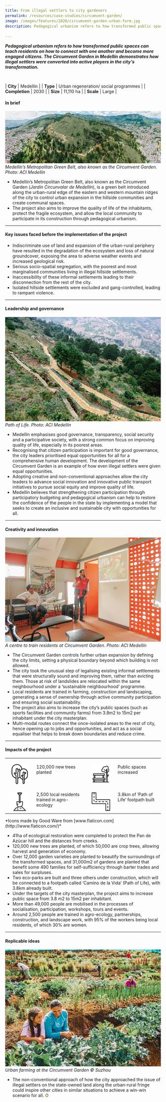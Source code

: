 ```yaml
---
title: From illegal settlers to city gardeners
permalink: /resources/case-studies/circumvent-garden/
image: /images/features/2020/circumvent-garden-urban-farm.jpg
description: Pedagogical urbanism refers to how transformed public spaces can teach residents on how to connect with one another and become more engaged citizens. The Circumvent Garden in Medellín demonstrates how illegal settlers were converted into active players in the city's transformation. 

---
```


***Pedagogical urbanism refers to how transformed public spaces can teach residents on how to connect with one another and become more engaged citizens. The Circumvent Garden in Medellín demonstrates how illegal settlers were converted into active players in the city's transformation.*** 

<br>

| **City** | Medellín |
| **Type** | Urban regeneration/ social programmes |
| **Completion** | 2030 |
| **Size** | 11,110 ha |
| **Scale** | Large |

#### **In brief**

![Medellín’s Metropolitan Green Belt, also known as the Circumvent Garden](/images/features/2020/circumvent-garden-aerial.jpg/)*Medellín’s Metropolitan Green Belt, also known as the Circumvent Garden. Photo: ACI Medellín*

- Medellín’s Metropolitan Green Belt, also known as the Circumvent Garden (*Jardín Circunvalar de Medellín*), is a green belt introduced along the urban-rural edge of the eastern and western mountain ridges of the city to control urban expansion in the hillside communities and create communal spaces.  
- The project also aims to improve the quality of life of the inhabitants, protect the fragile ecosystem, and allow the local community to participate in its construction through pedagogical urbanism.

---

#### **Key issues faced before the implementation of the project**

- Indiscriminate use of land and expansion of the urban-rural periphery have resulted in the degradation of the ecosystem and loss of natural groundcover, exposing the area to adverse weather events and increased geological risk. 
- Serious socio-spatial segregation, with the poorest and most marginalised communities living in illegal hillside settlements. 
- Inaccessibility of these informal settlements leading to their disconnection from the rest of the city.
- Isolated hillside settlements were excluded and gang-controlled, leading to rampant violence. 

---

#### **Leadership and governance**

![Path of Life](/images/features/2020/circumvent-garden-path.jpg/)*Path of Life. Photo: ACI Medellín*

- Medellín emphasises good governance, transparency, social security and a participative society, with a strong common focus on improving quality of life, especially in its poorest areas.
- Recognising that citizen participation is important for good governance, the city leaders prioritised equal opportunities for all for a comprehensive human development. The development of the Circumvent Garden is an example of how even illegal settlers were given equal opportunities. 
- Adopting creative and non-conventional approaches allow the city leaders to advance social innovation and innovative public transport initiatives to pursue social equity and improve quality of life.  
- Medellín believes that strengthening citizen participation through participatory budgeting and pedagogical urbanism can help to restore the confidence of the people in the state by implementing a model that seeks to create an inclusive and sustainable city with opportunities for all. 

---

#### **Creativity and innovation**

![Training residents at Circumvent Garden](/images/features/2020/circumvent-garden-training.jpg/)*A centre to train residents at Circumvent Garden. Photo: ACI Medellín*

- The Circumvent Garden controls further urban expansion by defining the city limits, setting a physical boundary beyond which building is not allowed. 
- The city took the unusual step of legalising existing informal settlements that were structurally sound and improving them, rather than evicting them. Those at risk of landslides are relocated within the same neighbourhood under a ‘sustainable neighbourhood’ programme. 
- Local residents are trained in farming, construction and landscaping, generating a sense of ownership through active community participation and ensuring social sustainability. 
- The project also aims to increase the city’s public spaces (such as sports facilities and community farms) from 3.8m2 to 15m2 per inhabitant under the city masterplan. 
- Multi-modal routes connect the once-isolated areas to the rest of city, hence opening up to jobs and opportunities, and act as a social equaliser that helps to break down boundaries and reduce crime.

---

#### **Impacts of the project**

<table style="width: 100%;" cellpadding="0">
<tbody>
<tr>
<td style="width: 80px; text-align: center; vertical-align: top;"><br><img src="/images/features/2020/treez.png" alt="tree" /><br></td>
  <td style="text-align: left; vertical-align: top;"><br>120,000 new trees planted<br></td>
<td style="width: 80px; text-align: center; vertical-align: top;"><br><img src="/images/features/2020/parkz.png" alt="park" /><br></td>
<td style="text-align: left; vertical-align: top;"><br>Public spaces increased<br></td>
</tr>
<tr>
<td style="width: 80px; text-align: center; vertical-align: top;"><br><img src="/images/features/2020/farmerz.png" alt="farmer" /><br></td>
<td style="text-align: left; vertical-align: top;"><br>2,500 local residents trained in agro-ecology<br></td>
<td style="width: 80px; text-align: center; vertical-align: top;"><br><img src="/images/features/2020/pathz.png" alt="path" /><br></td>
<td style="text-align: left; vertical-align: top;"><br>3.8km of ‘Path of Life’ footpath built<br></td>
</tr>
</tbody>
</table>*Icons made by Good Ware from [www.flaticon.com](http://www.flaticon.com/)*

- 41ha of ecological restoration were completed to protect the Pan de Azúcar hill and the distances from creeks. 
- 120,000 new trees are planted, of which 50,000 are crop trees, allowing harvest and generation of economy. 
- Over 12,000 garden varieties are planted to beautify the surroundings of the transformed spaces, and 31,000m2 of gardens are planted that benefit some 490 families for self-sufficiency through barter trades and sales for surpluses.
- Two eco-parks are built and three others under construction, which will be connected to a footpath called ‘Camino de la Vida’ (Path of Life), with 3.8km already built. 
- Under the targets of the city masterplan, the project aims to increase public space from 3.8 m2 to 15m2 per inhabitant.
- More than 49,000 people are mobilised in the processes of socialisation, participation, workshops, tours and events.
- Around 2,500 people are trained in agro-ecology, partnerships, construction, and landscape work, with 95% of the workers being local residents, of which 30% are women.

---

#### **Replicable ideas**

![Urban farming at the Circumvent Garden](/images/features/2020/circumvent-garden-urban-farm.jpg/)*Urban farming at the Circumvent Garden © Suzhou*

- The non-conventional approach of how the city approached the issue of illegal settlers on the state-owned land along the urban-rural fringe could inspire other cities in similar situations to achieve a win-win scenario for all. **<font color="#967942">O</font>**
